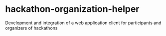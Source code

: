 # hackathon-organization-helper
Development and integration of a web application client for participants and organizers of hackathons
